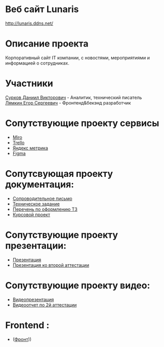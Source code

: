 # Веб сайт Lunaris
http://lunaris.ddns.net/
# Описание проекта 
Корпоративный сайт IT компании, с новостями, мероприятиями и информацией о сотрудниках.
# Участники
[Сурков Даниил Викторович](https://github.com/Zip-pacet?tab=repositories) - Аналитик, технический писатель  <br>
[Лямкин Егор Сергеевич](https://github.com/4Bul04kka) - Фронтенд&бекэнд разработчик <br>
# Сопутствующие проекту сервисы
* [Miro](https://miro.com/welcomeonboard/VTZyTkhHdzF1ZU9Td0RHWTJFdnlJNVQya3pKZDFDUFZFalNCaHlCbGRDMmRpVW9pMHpBUlZ2SFN3ZHJNMlFnOHwzNDU4NzY0NTc5ODI2MjQyMTYxfDI=?share_link_id=320428342847) <br>
* [Trello](https://trello.com/b/EHD2GlwM/тп)
* [Яндекс метрика](https://metrika.yandex.ru/dashboard?id=97091665)
* [Figma](https://www.figma.com/file/4Quj9MzF4YzlPfiADlIDoe/Untitled?type=design&node-id=1%3A2&mode=design&t=X3YEbRyi7cD61HTw-1)
# Сопутсвующая проекту документация:
* [Сопроводительное письмо](https://github.com/Zip-pacet/Project-for-TP/blob/main/Documentation/%D0%A1%D0%BE%D0%BF%D1%80%D0%BE%D0%B2%D0%BE%D0%B4%D0%B8%D1%82%D0%B5%D0%BB%D1%8C%D0%BD%D0%BE%D0%B5%20%D0%BF%D0%B8%D1%81%D1%8C%D0%BC%D0%BE/%D0%A1%D0%BE%D0%BF%D1%80%D0%BE%D0%B2%D0%BE%D0%B4%D0%B8%D1%82%D0%B5%D0%BB%D1%8C%D0%BD%D0%BE%D0%B5-%D0%BF%D0%B8%D1%81%D1%8C%D0%BC%D0%BE.pdf) <br>
* [Техническое задание](https://github.com/Zip-pacet/Project-for-TP/blob/main/Documentation/%D0%A2%D0%B5%D1%85%D0%BD%D0%B8%D1%87%D0%B5%D1%81%D0%BA%D0%BE%D0%B5%20%D0%B7%D0%B0%D0%B4%D0%B0%D0%BD%D0%B8%D0%B5/%D0%A2%D0%B5%D1%85%D0%BD%D0%B8%D1%87%D0%B5%D1%81%D0%BA%D0%BE%D0%B5%20%D0%B7%D0%B0%D0%B4%D0%B0%D0%BD%D0%B8%D0%B5%20.pdf) <br>
* [Перечень по оформлению ТЗ](https://github.com/Zip-pacet/Project-for-TP/blob/main/Documentation/%D0%9F%D0%B5%D1%80%D0%B5%D1%87%D0%B5%D0%BD%D1%8C%20%D0%BF%D0%BE%20%D0%BE%D1%84%D0%BE%D1%80%D0%BC%D0%BB%D0%B5%D0%BD%D0%B8%D1%8E/%D0%9F%D0%B5%D1%80%D0%B5%D1%87%D0%B5%D0%BD%D1%8C%20%D0%BF%D0%BE%20%D0%BE%D1%84%D0%BE%D1%80%D0%BC%D0%BB%D0%B5%D0%BD%D0%B8%D1%8E%20%D0%A2%D0%97.pdf)
* [Курсовой проект](https://github.com/Zip-pacet/Project-for-TP/blob/main/Documentation/Курсовой-проект-lun.pdf)
# Сопутствующие проекту презентации:
* [Презентация](https://github.com/Zip-pacet/Project-for-TP/blob/main/Documentation/%D0%9F%D1%80%D0%B5%D0%B7%D0%B5%D0%BD%D1%82%D0%B0%D1%86%D0%B8%D1%8F/%D0%9F%D1%80%D0%B5%D0%B7%D0%B5%D0%BD%D1%82%D0%B0%D1%86%D0%B8%D1%8F_2.0.pdf)
* [Презентация ко второй аттестации](https://github.com/Zip-pacet/Project-for-TP/blob/main/Documentation/Презентация/Prezentatsia_prodelannoy_raboty_ko_vtoroy_attestatsii.pdf)
# Сопутствующие проекту видео:
* [Видеопрезентация](https://youtu.be/-CdxAAl24JQ)
* [Видеоотчет по 2й аттестации](https://youtu.be/nfgjpEt-a_E)
# Frontend :
* ([Фронт](https://github.com/Zip-pacet/Project-for-TP/blob/main/Link%20to%20frontend)))
